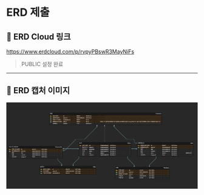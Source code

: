# ERD 제출

## 📎 ERD Cloud 링크  
https://www.erdcloud.com/p/rvpyPBswR3MayNiFs

> PUBLIC 설정 완료

---

## 📸 ERD 캡처 이미지

![ERD 캡처](./erd.png)
